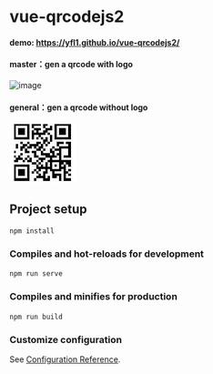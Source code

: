 # vue-qrcodejs2

#### demo: https://yfl1.github.io/vue-qrcodejs2/

#### master：gen a qrcode with logo
 ![image](https://github.com/yfl1/vue-qrcodejs2/raw/master/src/assets/qrcode.jpg)

#### general：gen a qrcode without logo
 ![image](./src/assets/qr.jpg)

## Project setup
```
npm install
```

### Compiles and hot-reloads for development
```
npm run serve
```

### Compiles and minifies for production
```
npm run build
```

### Customize configuration
See [Configuration Reference](https://cli.vuejs.org/config/).
